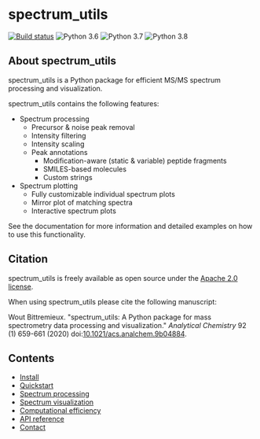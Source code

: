 # spectrum_utils

[![Build status](https://travis-ci.org/bittremieux/spectrum_utils.svg?master)](https://travis-ci.org/bittremieux/spectrum_utils)
![Python 3.6](https://img.shields.io/badge/python-3.6-brightgreen.svg)
![Python 3.7](https://img.shields.io/badge/python-3.7-brightgreen.svg)
![Python 3.8](https://img.shields.io/badge/python-3.8-brightgreen.svg)

## About spectrum_utils

spectrum_utils is a Python package for efficient MS/MS spectrum processing and
visualization.

spectrum_utils contains the following features:

- Spectrum processing
    - Precursor & noise peak removal
    - Intensity filtering
    - Intensity scaling
    - Peak annotations
        - Modification-aware (static & variable) peptide fragments
        - SMILES-based molecules
        - Custom strings
- Spectrum plotting
    - Fully customizable individual spectrum plots
    - Mirror plot of matching spectra
    - Interactive spectrum plots
 
 See the documentation for more information and detailed examples on how to use
 this functionality.
 
 ## Citation
 
spectrum_utils is freely available as open source under the
[Apache 2.0 license](http://opensource.org/licenses/Apache-2.0).

When using spectrum_utils please cite the following manuscript:
 
Wout Bittremieux. "spectrum_utils: A Python package for mass spectrometry data
processing and visualization." _Analytical Chemistry_ 92 (1) 659-661 (2020)
doi:[10.1021/acs.analchem.9b04884](https://doi.org/10.1021/acs.analchem.9b04884).

## Contents

- [Install](install.md)
- [Quickstart](quickstart.md)
- [Spectrum processing](processing.md)
- [Spectrum visualization](plotting.md)
- [Computational efficiency](runtime.md)
- [API reference](api.md)
- [Contact](contact.md)
